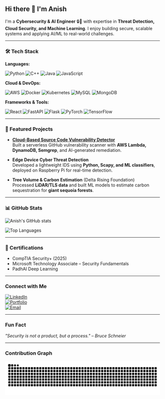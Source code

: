 ## Hi there 👋 I'm Anish

I'm a **Cybersecurity & AI Engineer** 🔒🤖 with expertise in **Threat Detection, Cloud Security, and Machine Learning**. I enjoy building secure, scalable systems and applying AI/ML to real-world challenges.

---

### 🛠️ Tech Stack

**Languages:**  
<p align="left">
  <img src="https://cdn.jsdelivr.net/gh/devicons/devicon/icons/python/python-original.svg" alt="Python" width="40" height="40"/>
  <img src="https://cdn.jsdelivr.net/gh/devicons/devicon/icons/cplusplus/cplusplus-original.svg" alt="C++" width="40" height="40"/>
  <img src="https://cdn.jsdelivr.net/gh/devicons/devicon/icons/java/java-original.svg" alt="Java" width="40" height="40"/>
  <img src="https://cdn.jsdelivr.net/gh/devicons/devicon/icons/javascript/javascript-original.svg" alt="JavaScript" width="40" height="40"/>
</p>

**Cloud & DevOps:**  
<p align="left">
  <img src="https://upload.wikimedia.org/wikipedia/commons/9/93/Amazon_Web_Services_Logo.svg" alt="AWS" width="70" height="40"/>
  <img src="https://cdn.jsdelivr.net/gh/devicons/devicon/icons/docker/docker-original.svg" alt="Docker" width="40" height="40"/>
  <img src="https://cdn.jsdelivr.net/gh/devicons/devicon/icons/kubernetes/kubernetes-plain.svg" alt="Kubernetes" width="40" height="40"/>
  <img src="https://cdn.jsdelivr.net/gh/devicons/devicon/icons/mysql/mysql-original.svg" alt="MySQL" width="40" height="40"/>
  <img src="https://cdn.jsdelivr.net/gh/devicons/devicon/icons/mongodb/mongodb-original.svg" alt="MongoDB" width="40" height="40"/>
</p>

**Frameworks & Tools:**  
<p align="left">
  <img src="https://cdn.jsdelivr.net/gh/devicons/devicon/icons/react/react-original.svg" alt="React" width="40" height="40"/>
  <img src="https://cdn.jsdelivr.net/gh/devicons/devicon/icons/fastapi/fastapi-original.svg" alt="FastAPI" width="40" height="40"/>
  <img src="https://cdn.jsdelivr.net/gh/devicons/devicon/icons/flask/flask-original.svg" alt="Flask" width="40" height="40"/>
  <img src="https://cdn.jsdelivr.net/gh/devicons/devicon/icons/pytorch/pytorch-original.svg" alt="PyTorch" width="40" height="40"/>
  <img src="https://cdn.jsdelivr.net/gh/devicons/devicon/icons/tensorflow/tensorflow-original.svg" alt="TensorFlow" width="40" height="40"/>
</p>

---

### 🚀 Featured Projects

-  **[Cloud-Based Source Code Vulnerability Detector](https://github.com/Abhi270600/Cloud-Based-Source-Code-Vulnerability-Detector)**  
  Built a serverless GitHub vulnerability scanner with **AWS Lambda, DynamoDB, Semgrep**, and AI-generated remediation.  

-  **Edge Device Cyber Threat Detection**  
  Developed a lightweight IDS using **Python, Scapy, and ML classifiers**, deployed on Raspberry Pi for real-time detection.  

-  **Tree Volume & Carbon Estimation** (Delta Rising Foundation)  
  Processed **LiDAR/TLS data** and built ML models to estimate carbon sequestration for **giant sequoia forests**.  

---

### 📊 GitHub Stats

![Anish's GitHub stats](https://github-readme-stats-ten-ashen-88.vercel.app/api?username=anish-vempaty&show_icons=true&count_private=true&theme=transparent&hide_border=true&border_radius=12)

![Top Languages](https://github-readme-stats-ten-ashen-88.vercel.app/api/top-langs/?username=anish-vempaty&layout=compact&langs_count=8&count_private=true&theme=radical&hide_border=true&border_radius=12)

---

### 📜 Certifications
- CompTIA Security+ (2025)  
- Microsoft Technology Associate – Security Fundamentals  
- PadhAI Deep Learning  

---

### Connect with Me

[![LinkedIn](https://img.shields.io/badge/-LinkedIn-blue?style=flat-square&logo=Linkedin&logoColor=white&link=https://linkedin.com/in/anish-vempaty)](https://linkedin.com/in/anish-vempaty)  
[![Portfolio](https://img.shields.io/badge/-Portfolio-black?style=flat-square&logo=web&logoColor=white&link=https://anish-vempaty.github.io/Anish_protfolio/)](https://anish-vempaty.github.io/Anish_protfolio/)  
[![Email](https://img.shields.io/badge/-Email-red?style=flat-square&logo=Gmail&logoColor=white&link=mailto:anish.vempaty@gmail.com)](mailto:anish.vempaty@gmail.com)

---

### Fun Fact
*"Security is not a product, but a process." – Bruce Schneier*

---

### Contribution Graph

![github contribution snake](https://raw.githubusercontent.com/anish-vempaty/anish-vempaty/output/snake.svg)




<!--
**anish-vempaty/anish-vempaty** is a ✨ _special_ ✨ repository because its `README.md` (this file) appears on your GitHub profile.

Here are some ideas to get you started:

- 🔭 I’m currently working on ...
- 🌱 I’m currently learning ...
- 👯 I’m looking to collaborate on ...
- 🤔 I’m looking for help with ...
- 💬 Ask me about ...
- 📫 How to reach me: ...
- 😄 Pronouns: ...
- ⚡ Fun fact: ...
-->
